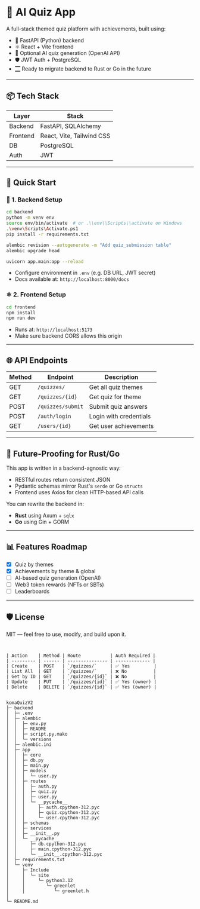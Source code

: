 # 🧠 AI Quiz App

A full-stack themed quiz platform with achievements, built using:

- 🐍 FastAPI (Python) backend
- ⚛️ React + Vite frontend
- 🧠 Optional AI quiz generation (OpenAI API)
- 🛡️ JWT Auth + PostgreSQL
- 🮀 Ready to migrate backend to Rust or Go in the future

---

## 📦 Tech Stack

| Layer    | Stack                     |
|----------|---------------------------|
| Backend  | FastAPI, SQLAlchemy       |
| Frontend | React, Vite, Tailwind CSS |
| DB       | PostgreSQL                |
| Auth     | JWT                       |

---

## 🚀 Quick Start

### 🔧 1. Backend Setup

```bash
cd backend
python -m venv env
source env/bin/activate  # or .\\env\\Scripts\\activate on Windows 
.\venv\Scripts\Activate.ps1
pip install -r requirements.txt

alembic revision --autogenerate -m "Add quiz_submission table"
alembic upgrade head

uvicorn app.main:app --reload
```

- Configure environment in `.env` (e.g. DB URL, JWT secret)
- Docs available at: `http://localhost:8000/docs`

### ⚛️ 2. Frontend Setup

```bash
cd frontend
npm install
npm run dev
```

- Runs at: `http://localhost:5173`
- Make sure backend CORS allows this origin

---

## 🌐 API Endpoints

| Method | Endpoint             | Description             |
|--------|----------------------|-------------------------|
| GET    | `/quizzes/`          | Get all quiz themes     |
| GET    | `/quizzes/{id}`      | Get quiz for theme      |
| POST   | `/quizzes/submit`    | Submit quiz answers     |
| POST   | `/auth/login`        | Login with credentials  |
| GET    | `/users/{id}`        | Get user achievements   |

---

## 🔄 Future-Proofing for Rust/Go

This app is written in a backend-agnostic way:

- RESTful routes return consistent JSON
- Pydantic schemas mirror Rust's `serde` or Go `structs`
- Frontend uses Axios for clean HTTP-based API calls

You can rewrite the backend in:
- **Rust** using Axum + `sqlx`
- **Go** using Gin + GORM

---

## 📊 Features Roadmap

- [x] Quiz by themes
- [x] Achievements by theme & global
- [ ] AI-based quiz generation (OpenAI)
- [ ] Web3 token rewards (NFTs or SBTs)
- [ ] Leaderboards

---

## 🛡️ License

MIT — feel free to use, modify, and build upon it.
```


| Action    | Method | Route           | Auth Required |
| --------- | ------ | --------------- | ------------- |
| Create    | POST   | `/quizzes/`     | ✅ Yes         |
| List All  | GET    | `/quizzes/`     | ❌ No          |
| Get by ID | GET    | `/quizzes/{id}` | ❌ No          |
| Update    | PUT    | `/quizzes/{id}` | ✅ Yes (owner) |
| Delete    | DELETE | `/quizzes/{id}` | ✅ Yes (owner) |


komaQuizV2
├─ backend
│  ├─ .env
│  ├─ alembic
│  │  ├─ env.py
│  │  ├─ README
│  │  ├─ script.py.mako
│  │  └─ versions
│  ├─ alembic.ini
│  ├─ app
│  │  ├─ core
│  │  ├─ db.py
│  │  ├─ main.py
│  │  ├─ models
│  │  │  └─ user.py
│  │  ├─ routes
│  │  │  ├─ auth.py
│  │  │  ├─ quiz.py
│  │  │  ├─ user.py
│  │  │  └─ __pycache__
│  │  │     ├─ auth.cpython-312.pyc
│  │  │     ├─ quiz.cpython-312.pyc
│  │  │     └─ user.cpython-312.pyc
│  │  ├─ schemas
│  │  ├─ services
│  │  ├─ __init__.py
│  │  └─ __pycache__
│  │     ├─ db.cpython-312.pyc
│  │     ├─ main.cpython-312.pyc
│  │     └─ __init__.cpython-312.pyc
│  ├─ requirements.txt
│  └─ venv
│     ├─ Include
│     │  └─ site
│     │     └─ python3.12
│     │        └─ greenlet
│     │           └─ greenlet.h
│
└─ README.md

```
